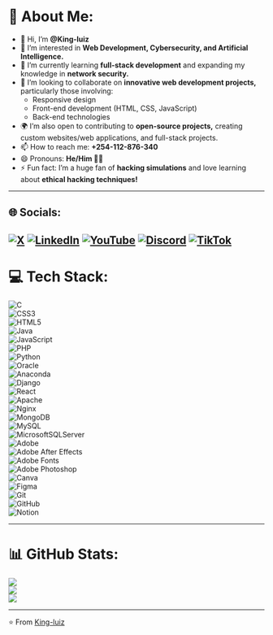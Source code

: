 # 💫 About Me:
- 👋 Hi, I’m **@King-luiz**  
- 👀 I’m interested in **Web Development, Cybersecurity, and Artificial Intelligence.**  
- 🌱 I’m currently learning **full-stack development** and expanding my knowledge in **network security.**  
- 💞️ I’m looking to collaborate on **innovative web development projects,** particularly those involving:  
   - Responsive design  
   - Front-end development (HTML, CSS, JavaScript)  
   - Back-end technologies  
- 🌍 I’m also open to contributing to **open-source projects,** creating custom websites/web applications, and full-stack projects.  
- 📫 How to reach me: **+254-112-876-340**  
- 😄 Pronouns: **He/Him 🤣😂**  
- ⚡ Fun fact: I’m a huge fan of **hacking simulations** and love learning about **ethical hacking techniques!**  

---

## 🌐 Socials:
[![X](https://img.shields.io/badge/X-black?style=for-the-badge&logo=x&logoColor=white)](https://x.com/Lewins_luiz) 
[![LinkedIn](https://img.shields.io/badge/LinkedIn-%230077B5.svg?style=for-the-badge&logo=linkedin&logoColor=white)](https://www.linkedin.com/in/lewins-mureithi/) 
[![YouTube](https://img.shields.io/badge/YouTube-%23FF0000.svg?style=for-the-badge&logo=youtube&logoColor=white)](https://www.youtube.com/@code_with_luiz) 
[![Discord](https://img.shields.io/badge/Discord-%235865F2.svg?style=for-the-badge&logo=discord&logoColor=white)](https://discord.com/channels/990435451334688768/1181322427666542622) 
[![TikTok](https://img.shields.io/badge/TikTok-%23000000.svg?style=for-the-badge&logo=tiktok&logoColor=white)](https://www.tiktok.com/@code_with_luiz?_t=ZM-8zVTFP2YaDW&_r=1)
---

# 💻 Tech Stack:
![C](https://img.shields.io/badge/c-%2300599C.svg?style=for-the-badge&logo=c&logoColor=white)  
![CSS3](https://img.shields.io/badge/css3-%231572B6.svg?style=for-the-badge&logo=css3&logoColor=white)  
![HTML5](https://img.shields.io/badge/html5-%23E34F26.svg?style=for-the-badge&logo=html5&logoColor=white)  
![Java](https://img.shields.io/badge/java-%23ED8B00.svg?style=for-the-badge&logo=openjdk&logoColor=white)  
![JavaScript](https://img.shields.io/badge/javascript-%23323330.svg?style=for-the-badge&logo=javascript&logoColor=%23F7DF1E)  
![PHP](https://img.shields.io/badge/php-%23777BB4.svg?style=for-the-badge&logo=php&logoColor=white)  
![Python](https://img.shields.io/badge/python-3670A0?style=for-the-badge&logo=python&logoColor=ffdd54)  
![Oracle](https://img.shields.io/badge/Oracle-F80000?style=for-the-badge&logo=oracle&logoColor=white)  
![Anaconda](https://img.shields.io/badge/Anaconda-%2344A833.svg?style=for-the-badge&logo=anaconda&logoColor=white)  
![Django](https://img.shields.io/badge/django-%23092E20.svg?style=for-the-badge&logo=django&logoColor=white)  
![React](https://img.shields.io/badge/react-%2320232a.svg?style=for-the-badge&logo=react&logoColor=%2361DAFB)  
![Apache](https://img.shields.io/badge/apache-%23D42029.svg?style=for-the-badge&logo=apache&logoColor=white)  
![Nginx](https://img.shields.io/badge/nginx-%23009639.svg?style=for-the-badge&logo=nginx&logoColor=white)  
![MongoDB](https://img.shields.io/badge/MongoDB-%234ea94b.svg?style=for-the-badge&logo=mongodb&logoColor=white)  
![MySQL](https://img.shields.io/badge/mysql-4479A1.svg?style=for-the-badge&logo=mysql&logoColor=white)  
![MicrosoftSQLServer](https://img.shields.io/badge/Microsoft%20SQL%20Server-CC2927?style=for-the-badge&logo=microsoft%20sql%20server&logoColor=white)  
![Adobe](https://img.shields.io/badge/adobe-%23FF0000.svg?style=for-the-badge&logo=adobe&logoColor=white)  
![Adobe After Effects](https://img.shields.io/badge/Adobe%20After%20Effects-9999FF.svg?style=for-the-badge&logo=Adobe%20After%20Effects&logoColor=white)  
![Adobe Fonts](https://img.shields.io/badge/Adobe%20Fonts-000B1D.svg?style=for-the-badge&logo=Adobe%20Fonts&logoColor=white)  
![Adobe Photoshop](https://img.shields.io/badge/adobe%20photoshop-%2331A8FF.svg?style=for-the-badge&logo=adobe%20photoshop&logoColor=white)  
![Canva](https://img.shields.io/badge/Canva-%2300C4CC.svg?style=for-the-badge&logo=Canva&logoColor=white)  
![Figma](https://img.shields.io/badge/figma-%23F24E1E.svg?style=for-the-badge&logo=figma&logoColor=white)  
![Git](https://img.shields.io/badge/git-%23F05033.svg?style=for-the-badge&logo=git&logoColor=white)  
![GitHub](https://img.shields.io/badge/github-%23121011.svg?style=for-the-badge&logo=github&logoColor=white)  
![Notion](https://img.shields.io/badge/Notion-%23000000.svg?style=for-the-badge&logo=notion&logoColor=white)  

---

# 📊 GitHub Stats:
![](https://github-readme-stats.vercel.app/api?username=King-luiz&theme=radical&hide_border=false&include_all_commits=true&count_private=true)  
![](https://github-readme-streak-stats.herokuapp.com/?user=King-luiz&theme=radical&hide_border=false)  
![](https://github-readme-stats.vercel.app/api/top-langs/?username=King-luiz&theme=radical&hide_border=false&include_all_commits=true&count_private=true&layout=compact)  

---

⭐️ From [King-luiz](https://github.com/King-luiz)
